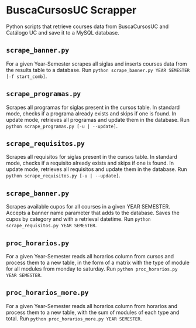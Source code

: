 # BuscaCursosUC Scrapper
Python scripts that retrieve courses data from BuscaCursosUC and Catálogo UC 
and save it to a MySQL database.

## ```scrape_banner.py```
For a given Year-Semester scrapes all siglas and inserts courses data from 
the results table to a database. 
Run ```python scrape_banner.py YEAR SEMESTER [-f start_comb]```.

## ```scrape_programas.py```
Scrapes all programas for siglas present in the cursos table. In standard 
mode, checks if a programa already exists and skips if one is found. In 
update mode, retrieves all programas and update them in the database.
Run ```python scrape_programas.py [-u | --update]```.

## ```scrape_requisitos.py```
Scrapes all requisitos for siglas present in the cursos table. In standard 
mode, checks if a requisito already exists and skips if one is found. In 
update mode, retrieves all requisitos and update them in the database.
Run ```python scrape_requisitos.py [-u | --update]```.

## ```scrape_banner.py```
Scrapes available cupos for all courses in a given YEAR SEMESTER. Accepts a 
banner name parameter that adds to the database. Saves the cupos by category 
and with a retrieval datetime.
Run ```python scrape_requisitos.py YEAR SEMESTER```.

## ```proc_horarios.py```
For a given Year-Semester reads all horarios column from cursos and process 
them to a new table, in the form of a matrix with the type of module for all 
modules from monday to saturday. 
Run ```python proc_horarios.py YEAR SEMESTER```.

## ```proc_horarios_more.py```
For a given Year-Semester reads all horarios column from horarios and process 
them to a new table, with the sum of modules of each type and total.
Run ```python proc_horarios_more.py YEAR SEMESTER```.
